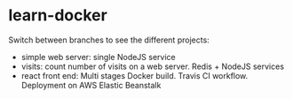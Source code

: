 # learn-docker
Switch between branches to see the different projects:
- simple web server: single NodeJS service
- visits: count number of visits on a web server. Redis + NodeJS services
- react front end: Multi stages Docker build. Travis CI workflow. Deployment on AWS Elastic Beanstalk